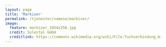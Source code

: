 ```yaml
---
layout: page
title: 'Markiser'
permalink: /tjenester/sameie/markiser/
image:
  feature: markiser_1024x256.jpg
  credit: Solestal GmbH
  creditlink: https://commons.wikimedia.org/wiki/File:Tuchverbindung_mittels_fixklip_an_einem_alten_einteiligen_Markisentuch.jpg
---
```

